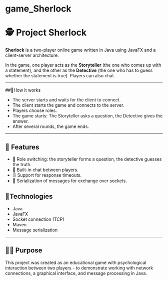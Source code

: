 # game_Sherlock
# 🕵️ Project Sherlock

**Sherlock** is a two-player online game written in Java using JavaFX and a client-server architecture.

In the game, one player acts as the **Storyteller** (the one who comes up with a statement), and the other as the **Detective** (the one who has to guess whether the statement is true). Players can also chat.

---

##🔧How it works

- The server starts and waits for the client to connect.
- The client starts the game and connects to the server.
- Players choose roles.
- The game starts: The Storyteller asks a question, the Detective gives the answer.
- After several rounds, the game ends.

---

## 🚀 Features

- 🧠 Role switching: the storyteller forms a question, the detective guesses the truth.
- 💬 Built-in chat between players.
- ⏰ Support for response timeouts.
- 🔁 Serialization of messages for exchange over sockets.

## 🔬Technologies

- Java
- JavaFX
- Socket connection (TCP)
- Maven
- Message serialization

---

## 👩‍💻 Purpose

This project was created as an educational game with psychological interaction between two players - to demonstrate working with network connections, a graphical interface, and message processing in Java.
